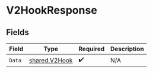 # V2HookResponse


## Fields

| Field                                                 | Type                                                  | Required                                              | Description                                           |
| ----------------------------------------------------- | ----------------------------------------------------- | ----------------------------------------------------- | ----------------------------------------------------- |
| `Data`                                                | [shared.V2Hook](../../../pkg/models/shared/v2hook.md) | :heavy_check_mark:                                    | N/A                                                   |